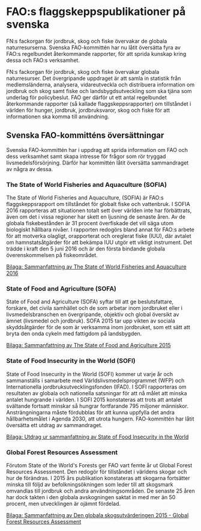 # FAO:s flaggskeppspublikationer på svenska

FN:s fackorgan för jordbruk, skog och fiske övervakar de globala naturresurserna. Svenska FAO-kommittén har nu låtit översätta fyra av FAO:s regelbundet återkommande rapporter, för att sprida kunskap kring dessa och FAO:s verksamhet.

FN:s fackorgan för jordbruk, skog och fiske övervakar globala naturresurser. Det övergripande uppdraget är att samla in statistik från medlemsländerna, analysera, vidareutveckla och distribuera information om jordbruk och skog samt fiske och landsbygdsutveckling som ska tjäna som underlag för policybeslut. FAO ger därför ut ett antal regelbundet återkommande rapporter (så kallade flaggskeppsrapporter) om tillståndet i världen för hunger, jordbruk, jordbruksvaror, skog och fiske för att informationen ska komma till användning.

## Svenska FAO-kommitténs översättningar

Svenska FAO-kommittén har i uppdrag att sprida information om FAO och dess verksamhet samt skapa intresse för frågor som rör tryggad livsmedelsförsörjning. Därför har kommittén låtit översätta sammandraget av några av dessa.

### The State of World Fisheries and Aquaculture (SOFIA)

The State of World Fisheries and Aquaculture, (SOFIA) är FAO:s flaggskeppsrapport om tillståndet för globalt fiske och vattenbruk. I SOFIA 2016 rapporteras att situationen totalt sett över världen inte har förbättrats, även om det i vissa regioner har skett en ljusning de senaste åren. Av de globala fiskebestånden är 31 procent överfiskade det vill säga utom biologiskt hållbara nivåer. I rapporten redogörs bland annat för FAO:s arbete för att motverka olagligt, orapporterat och oreglerat fiske (IUU), där avtalet om hamnstatsåtgärder för att bekämpa IUU utgör ett viktigt instrument. Det trädde i kraft den 5 juni 2016 och är den första bindande globala överenskommelsen på fiskeområdet.

[Bilaga: Sammanfattning av The State of World Fisheries and Aquaculture 2016](/contentassets/379755947583437792aecb18ad51d1dc/sofia-2016-flyer-sve_.pdf.pdf)

### State of Food and Agriculture (SOFA)

State of Food and Agriculture (SOFA) syftar till att ge beslutsfattare, forskare, det civila samhället och de som arbetar inom jordbruket eller i livsmedelsbranschen en övergripande, objektiv och global översikt av ämnet (livsmedel och jordbruk). SOFA 2015 tar upp vikten av sociala skyddsåtgärder för de som är verksamma inom jordbruket, som ett sätt att bryta den onda cykeln med fattigdom på landsbygden.

[Bilaga: Sammanfattning av The State of Food and Agriculture 2015](/contentassets/379755947583437792aecb18ad51d1dc/sv.-verison_summary_state_food_agric_2015.pdf)

### State of Food Insecurity in the World (SOFI)

State of Food Insecurity in the World (SOFI) kommer ut varje år och sammanställs i samarbete med Världslivsmedelsprogrammet (WFP) och Internationella jordbruksutvecklingsfonden (IFAD). I SOFI rapporteras om resultaten av globala och nationella satsningar för att nå målet att minska antalet hungrande i världen. I SOFI 2015 konstateras att trots att antalet svältande fortsatt minskar så hungrar fortfarande 795 miljoner människor. Ansträngningarna måste fördubblas för att kunna uppfylla det andra hållbarhetsmålet i Agenda 2030, att utrota hungern. FAO-kommittén har låtit översätta ett utdrag av sammandraget.

[Bilaga: Utdrag ur sammanfattning av State of Food Insecurity in the World](/contentassets/379755947583437792aecb18ad51d1dc/sv-state-of-food-insecurity-in-the-world-2015-sofi.pdf)

### Global Forest Resources Assessment

Förutom State of the World's Forests ger FAO vart femte år ut Global Forest Resources Assessment. Den redogör för tillståndet i världens skogar och hur de förändras. I 2015 års publikation konstateras att skogarna fortsätter minska till följd av befolkningsökningen som leder till att skogsmark omvandlas till jordbruk och andra användningsområden. De senaste 25 åren har dock takten i den globala avskogningen saktat in med mer än 50 procent, men utvecklingen är ojämnt fördelad.

[Bilaga: Sammanfattning av Den globala skogsutvärderingen 2015 - Global Forest Resources Assessment](/contentassets/379755947583437792aecb18ad51d1dc/sv-global-forest-resources-assessment-2015.pdf)
